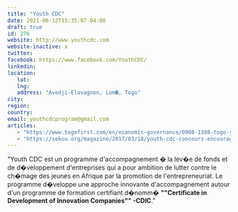 ```yaml
---
title: "Youth CDC"
date: 2021-06-12T15:35:07-04:00
draft: true
id: 276
website: http://www.youthcdc.com
website-inactive: x
twitter: 
facebook: https://www.facebook.com/YouthCDC/
linkedin: 
location: 
   lat: 
   lng: 
   address: "Avedji-Elavagnon, Lom�, Togo"
city: 
region: 
country: 
email: youthcdcprogram@gmail.com
articles:
   - "https://www.togofirst.com/en/economic-governance/0908-1388-togo-youth-competency-development-center-launches-top-class-certificate-to-boost-entrepreneurship"
   - "https://sekou.org/magazine/2017/03/18/youth-cdc-concours-encourage-lentrepreneuriat-afrique/"
---
```

"Youth CDC est un programme d'accompagnement � la lev�e de fonds et de d�veloppement d'entreprises qui a pour ambition de lutter contre le ch�mage des jeunes en Afrique par la promotion de l'entrepreneuriat. Le programme d�veloppe une approche innovante d'accompagnement autour d'un programme de formation certifiant d�nomm� <b>""Certificate in Development of Innovation Companies"" -CDIC</b>."
